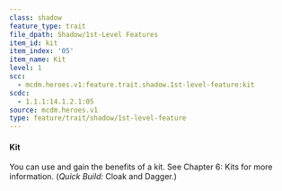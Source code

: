 ```yaml
---
class: shadow
feature_type: trait
file_dpath: Shadow/1st-Level Features
item_id: kit
item_index: '05'
item_name: Kit
level: 1
scc:
  - mcdm.heroes.v1:feature.trait.shadow.1st-level-feature:kit
scdc:
  - 1.1.1:14.1.2.1:05
source: mcdm.heroes.v1
type: feature/trait/shadow/1st-level-feature
---
```


#### Kit

You can use and gain the benefits of a kit. See Chapter 6: Kits for more information. (*Quick Build:* Cloak and Dagger.)
